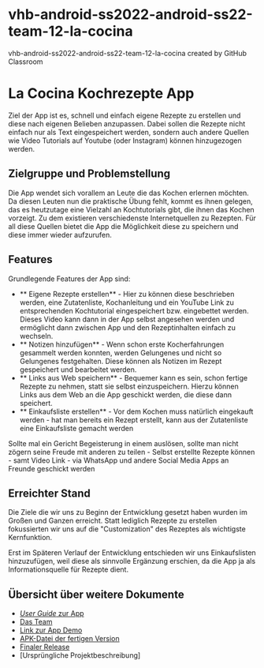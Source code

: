 # vhb-android-ss2022-android-ss22-team-12-la-cocina
vhb-android-ss2022-android-ss22-team-12-la-cocina created by GitHub Classroom
# La Cocina Kochrezepte App

Ziel der App ist es, schnell und einfach eigene Rezepte zu erstellen und diese nach eigenen Belieben anzupassen. Dabei sollen die Rezepte nicht einfach nur als Text eingespeichert werden, sondern auch andere Quellen wie Video Tutorials auf Youtube (oder Instagram) können hinzugezogen werden.

## Zielgruppe und Problemstellung

Die App wendet sich vorallem an Leute die das Kochen erlernen möchten. Da diesen Leuten nun die praktische Übung fehlt, kommt es ihnen gelegen, das es heutzutage eine Vielzahl an Kochtutorials gibt, die ihnen das Kochen vorzeigt.
Zu dem existieren verschiedenste Internetquellen zu Rezepten. Für all diese Quellen bietet die App die Möglichkeit diese zu speichern und diese immer wieder aufzurufen.


## Features

Grundlegende Features der App sind:

* ** Eigene Rezepte erstellen** - Hier zu können diese beschrieben werden, eine Zutatenliste, Kochanleitung und ein YouTube Link zu entsprechenden Kochtutorial eingespeichert bzw. eingebettet werden. Dieses Video kann dann in der App selbst angesehen werden und ermöglicht dann zwischen App und den Rezeptinhalten einfach zu wechseln.
* ** Notizen hinzufügen** - Wenn schon erste Kocherfahrungen gesammelt werden konnten, werden Gelungenes und nicht so Gelungenes festgehalten. Diese können als Notizen im Rezept gespeichert und bearbeitet werden.
* ** Links aus Web speichern** - Bequemer kann es sein, schon fertige Rezepte zu nehmen, statt sie selbst einzuspeichern. Hierzu können Links aus dem Web an die App geschickt werden, die diese dann speichert.
* ** Einkaufsliste erstellen** - Vor dem Kochen muss natürlich eingekauft werden - hat man bereits ein Rezept erstellt, kann aus der Zutatenliste eine Einkaufsliste gemacht werden

Sollte mal ein Gericht Begeisterung in einem auslösen, sollte man nicht zögern seine Freude mit anderen zu teilen - Selbst erstellte Rezepte können - samt Video Link - via WhatsApp und andere Social Media Apps an Freunde geschickt werden


## Erreichter Stand

Die Ziele die wir uns zu Beginn der Entwicklung gesetzt haben wurden im Großen und Ganzen erreicht. Statt lediglich Rezepte zu erstellen fokussierten wir uns auf die "Customization" des Rezeptes als wichtigste Kernfunktion.

Erst im Späteren Verlauf der Entwicklung entschieden wir uns Einkaufslisten hinzuzufügen, weil diese als sinnvolle Ergänzung erschien, da die App ja als Informationsquelle für Rezepte dient.

## Übersicht über weitere Dokumente

- [_User Guide_ zur App](App.md)
- [Das Team](Team.md)
- [Link zur App Demo](https://youtu.be/Y3i6hqvNnAI)
- [APK-Datei der fertigen Version](https://github.com/Android-Projekte-VHB/vhb-android-ss2022-android-ss22-team-12-la-cocina/blob/main/app-lacocina-final.apk)
- [Finaler Release](https://github.com/Android-Projekte-VHB/vhb-android-ss2022-android-ss22-team-12-la-cocina/releases/tag/v.1.0)
- [Ursprüngliche Projektbeschreibung]

